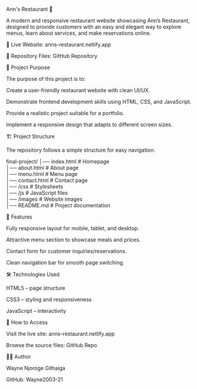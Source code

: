 Ann's Restaurant 🍴

A modern and responsive restaurant website showcasing Ann’s Restaurant, designed to provide customers with an easy and elegant way to explore menus, learn about services, and make reservations online.

🔗 Live Website: anns-restaurant.netlify.app

📂 Repository Files: GitHub Repository

📌 Project Purpose

The purpose of this project is to:

Create a user-friendly restaurant website with clean UI/UX.

Demonstrate frontend development skills using HTML, CSS, and JavaScript.

Provide a realistic project suitable for a portfolio.

Implement a responsive design that adapts to different screen sizes.

🏗️ Project Structure

The repository follows a simple structure for easy navigation:

final-project/
│── index.html        # Homepage  
│── about.html        # About page  
│── menu.html         # Menu page  
│── contact.html      # Contact page  
│── /css              # Stylesheets  
│── /js               # JavaScript files  
│── /images           # Website images  
│── README.md         # Project documentation  

🚀 Features

Fully responsive layout for mobile, tablet, and desktop.

Attractive menu section to showcase meals and prices.

Contact form for customer inquiries/reservations.

Clean navigation bar for smooth page switching.

🛠️ Technologies Used

HTML5 – page structure

CSS3 – styling and responsiveness

JavaScript – interactivity

📍 How to Access

Visit the live site: anns-restaurant.netlify.app

Browse the source files: GitHub Repo

👨‍💻 Author

Wayne Njoroge Githaiga

GitHub: Wayne2003-21
